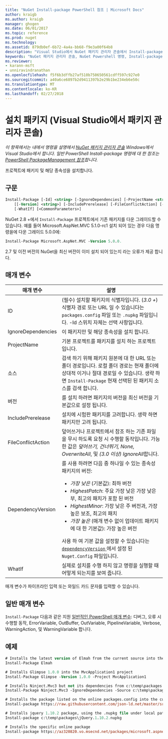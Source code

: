 ```yaml
---
title: "NuGet Install-package PowerShell 참조 | Microsoft Docs"
author: kraigb
ms.author: kraigb
manager: ghogen
ms.date: 06/01/2017
ms.topic: reference
ms.prod: nuget
ms.technology: 
ms.assetid: 879db0ef-6b72-4a4a-bb68-f9e3a00f64b8
description: "Visual Studio에서 NuGet 패키지 관리자 콘솔에서 Install-package PowerShell 명령에 대 한 참조입니다."
keywords: "NuGet 패키지 관리자 콘솔, NuGet Powershell 명령, Install-package NuGet Powershell 참조"
ms.reviewer:
- karann-msft
- unniravindranathan
ms.openlocfilehash: f5f6b3dffb27af510b750650561cdff597c927e0
ms.sourcegitcommit: a40a6ce6897b2d9411397b2e29b1be234eb6e50c
ms.translationtype: MT
ms.contentlocale: ko-KR
ms.lasthandoff: 02/27/2018
---
```

# <a name="install-package-package-manager-console-in-visual-studio"></a>설치 패키지 (Visual Studio에서 패키지 관리자 콘솔)

*이 항목에서는 내에서 명령을 설명에서 [NuGet 패키지 관리자 콘솔](package-manager-console.md) Windows에서 Visual Studio에서 합니다. 일반 PowerShell Install-package 명령에 대 한 참조는 [PowerShell PackageManagement 참조](/powershell/module/packagemanagement/?view=powershell-6)합니다.*

프로젝트에 패키지 및 해당 종속성을 설치합니다.

## <a name="syntax"></a>구문

```ps
Install-Package [-Id] <string> [-IgnoreDependencies] [-ProjectName <string>] [[-Source] <string>] 
    [[-Version] <string>] [-IncludePrerelease] [-FileConflictAction] [-DependencyVersion]
    [-WhatIf] [<CommonParameters>]
```

NuGet 2.8 +에서 `Install-Package` 프로젝트에서 기존 패키지를 다운 그레이드할 수 있습니다. 예를 들어 Microsoft.AspNet.MVC 5.1.0-rc1 설치 되어 있는 경우 다음 명령을에 다운 그레이드 5.0.0에:

```ps
Install-Package Microsoft.AspNet.MVC -Version 5.0.0.
```

2.7 및 이전 버전의 NuGet을 최신 버전이 이미 설치 되어 있는지 라는 오류가 제공 합니다.
  
## <a name="parameters"></a>매개 변수

| 매개 변수 | 설명 |
| --- | --- |
| ID | (필수) 설치할 패키지의 식별자입니다. (*3.0 +*) 식별자 경로 또는 URL 일 수 있습니다는 `packages.config` 파일 또는 `.nupkg` 파일입니다. -Id 스위치 자체는 선택 사항입니다. |
| IgnoreDependencies | 이 패키지만 및 해당 종속성을 설치 합니다. |
| ProjectName | 기본 프로젝트를 패키지를 설치 하는 프로젝트입니다. |
| 소스 | 검색 하기 위해 패키지 원본에 대 한 URL 또는 폴더 경로입니다. 로컬 폴더 경로는 현재 폴더에 상대적 이거나 절대 경로일 수 있습니다. 생략 하면 `Install-Package` 현재 선택된 된 패키지 소스를 검색 합니다. |
| 버전 | 를 설치 하려면 패키지의 버전을 최신 버전을 기본값으로 설정 됩니다. |
| IncludePrerelease | 설치에 시험판 패키지를 고려합니다. 생략 하면 패키지만 고려 됩니다. |
| FileConflictAction | 덮어쓰거나 프로젝트에서 참조 하는 기존 파일을 무시 하도록 요청 시 수행할 동작입니다. 가능한 값은 *덮어쓰기, 건너뛰기, None, OverwriteAll*, 및 *(3.0 이상)* *IgnoreAll*합니다. |
| DependencyVersion | 를 사용 하려면 다음 중 하나일 수 있는 종속성 패키지의 버전:<br/><ul><li>*가장 낮은* (기본값): 최하 버전</li><li>*HighestPatch*: 주요 가장 낮은 가장 낮은 부, 최고의 패치가 포함 된 버전</li><li>*HighestMinor*: 가장 낮은 주 버전과, 가장 높은 보조, 최고의 패치</li><li>*가장 높은* (매개 변수 없이 업데이트 패키지에 대 한 기본값): 가장 높은 버전</li></ul>사용 하 여 기본 값을 설정할 수 있습니다는 [ `dependencyVersion` ](../reference/nuget-config-file.md#config-section) 에서 설정 된 `Nuget.Config` 파일입니다. |
| WhatIf | 실제로 설치를 수행 하지 않고 명령을 실행할 때 어떻게 되는지를 보여 줍니다. |

매개 변수가 파이프라인 입력 또는 와일드 카드 문자를 입력할 수 있습니다.

## <a name="common-parameters"></a>일반 매개 변수

`Install-Package` 다음과 같은 지원 [일반적인 PowerShell 매개 변수](http://go.microsoft.com/fwlink/?LinkID=113216): 디버그, 오류 시 수행할 동작, ErrorVariable, OutBuffer, OutVariable, PipelineVariable, Verbose, WarningAction, 및 WarningVariable 합니다.

## <a name="examples"></a>예제

```ps
# Installs the latest version of Elmah from the current source into the default project
Install-Package Elmah

# Installs Glimpse 1.0.0 into the MvcApplication1 project
Install-Package Glimpse -Version 1.0.0 -Project MvcApplication1

# Installs Ninject.Mvc3 but not its dependencies from c:\temp\packages
Install-Package Ninject.Mvc3 -IgnoreDependencies -Source c:\temp\packages

# Installs the package listed on the online packages.config into the current project
Install-package https://raw.githubusercontent.com/json-ld.net/master/src/JsonLD/packages.config

# Installs jquery 1.10.2 package, using the .nupkg file under local path of c:\temp\packages
Install-package c:\temp\packages\jQuery.1.10.2.nupkg

# Installs the specific online package
Install-package https://az320820.vo.msecnd.net/packages/microsoft.aspnet.mvc.5.2.3.nupkg
```
